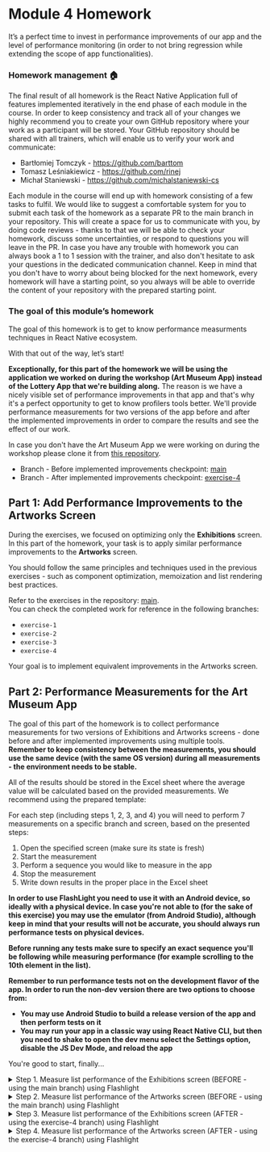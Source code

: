 # Module 4 Homework

It’s a perfect time to invest in performance improvements of our app and the level of performance monitoring (in order to not bring regression while extending the scope of app functionalities).

### Homework management 🏠

The final result of all homework is the React Native Application full of features implemented iteratively in the end phase of each module in the course. In order to keep consistency and track all of your changes we highly recommend you to create your own GitHub repository where your work as a participant will be stored. Your GitHub repository should be shared with all trainers, which will enable us to verify your work and communicate:

- Bartłomiej Tomczyk - https://github.com/barttom
- Tomasz Leśniakiewicz - https://github.com/rinej
- Michał Staniewski - https://github.com/michalstaniewski-cs

Each module in the course will end up with homework consisting of a few tasks to fulfil. We would like to suggest a comfortable system for you to submit each task of the homework as a separate PR to the main branch in your repository. This will create a space for us to communicate with you, by doing code reviews - thanks to that we will be able to check your homework, discuss some uncertainties, or respond to questions you will leave in the PR. In case you have any trouble with homework you can always book a 1 to 1 session with the trainer, and also don't hesitate to ask your questions in the dedicated communication channel. Keep in mind that you don't have to worry about being blocked for the next homework, every homework will have a starting point, so you always will be able to override the content of your repository with the prepared starting point.

### The goal of this module’s homework

The goal of this homework is to get to know performance measurments techniques in React Native ecosystem.

With that out of the way, let’s start!

**Exceptionally, for this part of the homework we will be using the application we worked on during the workshop (Art Museum App) instead of the Lottery App that we're building along.** The reason is we have a nicely visible set of performance improvements in that app and that's why it's a perfect opportunity to get to know profilers tools better. We'll provide performance measurements for two versions of the app before and after the implemented improvements in order to compare the results and see the effect of our work.

In case you don't have the Art Museum App we were working on during the workshop please clone it from [this repository](https://github.com/hellofresh/react-native-training-module-04).

- Branch - Before implemented improvements checkpoint: [main](https://github.com/hellofresh/react-native-training-module-04)
- Branch - After implemented improvements checkpoint: [exercise-4](https://github.com/hellofresh/react-native-training-module-04/tree/exercise-4)

## Part 1: Add Performance Improvements to the Artworks Screen

During the exercises, we focused on optimizing only the **Exhibitions** screen. In this part of the homework, your task is to apply similar performance improvements to the **Artworks** screen.

You should follow the same principles and techniques used in the previous exercises - such as component optimization, memoization and list rendering best practices.

Refer to the exercises in the repository: [main](https://github.com/hellofresh/react-native-training-module-04).  
You can check the completed work for reference in the following branches:

- `exercise-1`
- `exercise-2`
- `exercise-3`
- `exercise-4`

Your goal is to implement equivalent improvements in the Artworks screen.

## Part 2: Performance Measurements for the Art Museum App

The goal of this part of the homework is to collect performance measurements for two versions of Exhibitions and Artworks screens - done before and after implemented improvements using multiple tools. **Remember to keep consistency between the measurements, you should use the same device (with the same OS version) during all measurements - the environment needs to be stable.**

All of the results should be stored in the Excel sheet where the average value will be calculated based on the provided measurements. We recommend using the prepared template:

For each step (including steps 1, 2, 3, and 4) you will need to perform 7 measurements on a specific branch and screen, based on the presented steps:

1. Open the specified screen (make sure its state is fresh)
2. Start the measurement
3. Perform a sequence you would like to measure in the app
4. Stop the measurement
5. Write down results in the proper place in the Excel sheet

**In order to use FlashLight you need to use it with an Android device, so ideally with a physical device. In case you're not able to (for the sake of this exercise) you may use the emulator (from Android Studio), although keep in mind that your results will not be accurate, you should always run performance tests on physical devices.**

**Before running any tests make sure to specify an exact sequence you'll be following while measuring performance (for example scrolling to the 10th element in the list).**

**Remember to run performance tests not on the development flavor of the app. In order to run the non-dev version there are two options to choose from:**

- **You may use Android Studio to build a release version of the app and then perform tests on it**
- **You may run your app in a classic way using React Native CLI, but then you need to shake to open the dev menu select the Settings option, disable the JS Dev Mode, and reload the app**

You're good to start, finally...

<details>
  <summary>Step 1. Measure list performance of the Exhibitions screen (BEFORE - using the main branch) using Flashlight</summary><br>

Set the main branch (version without improvements) and collect 7 measurements following above described steps. Remember to put all results into an Excel sheet.

</details>

<details>
  <summary>Step 2. Measure list performance of the Artworks screen (BEFORE - using the main branch) using Flashlight</summary><br>

Set the main branch (version without improvements) and collect 7 measurements following above described steps. Remember to put all results to an Excel sheet.

</details>

<details>
  <summary>Step 3. Measure list performance of the Exhibitions screen (AFTER - using the exercise-4 branch) using Flashlight</summary><br>

Set the exercise-4 branch (version with improvements) and collect 7 measurements following above described steps. Remember to put all results into an Excel sheet.

</details>

<details>
  <summary>Step 4. Measure list performance of the Artworks screen (AFTER - using the exercise-4 branch) using Flashlight</summary><br>

Set the exercise-4 branch (version with improvements) and collect 7 measurements following above described steps. Remember to put all results into an Excel sheet.

</details>
